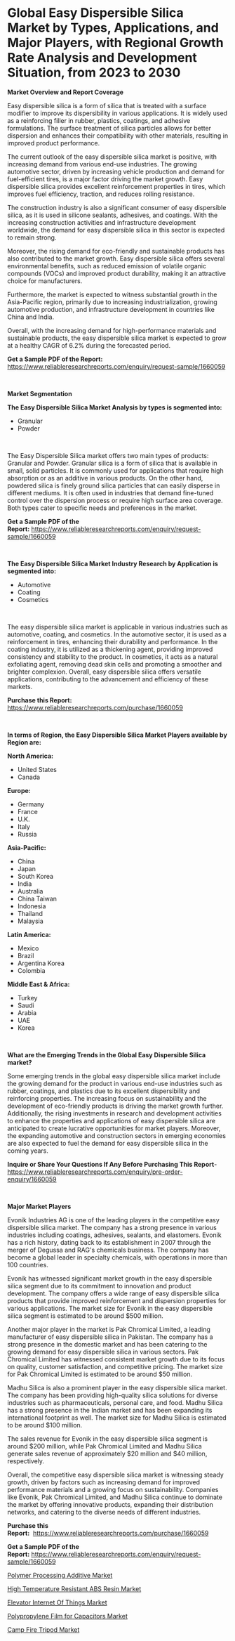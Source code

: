 <p><h1>Global Easy Dispersible Silica Market by Types, Applications, and Major Players, with Regional Growth Rate Analysis and Development Situation, from 2023 to 2030</h1></p><p><strong>Market Overview and Report Coverage</strong></p>
<p><p>Easy dispersible silica is a form of silica that is treated with a surface modifier to improve its dispersibility in various applications. It is widely used as a reinforcing filler in rubber, plastics, coatings, and adhesive formulations. The surface treatment of silica particles allows for better dispersion and enhances their compatibility with other materials, resulting in improved product performance.</p><p>The current outlook of the easy dispersible silica market is positive, with increasing demand from various end-use industries. The growing automotive sector, driven by increasing vehicle production and demand for fuel-efficient tires, is a major factor driving the market growth. Easy dispersible silica provides excellent reinforcement properties in tires, which improves fuel efficiency, traction, and reduces rolling resistance.</p><p>The construction industry is also a significant consumer of easy dispersible silica, as it is used in silicone sealants, adhesives, and coatings. With the increasing construction activities and infrastructure development worldwide, the demand for easy dispersible silica in this sector is expected to remain strong.</p><p>Moreover, the rising demand for eco-friendly and sustainable products has also contributed to the market growth. Easy dispersible silica offers several environmental benefits, such as reduced emission of volatile organic compounds (VOCs) and improved product durability, making it an attractive choice for manufacturers.</p><p>Furthermore, the market is expected to witness substantial growth in the Asia-Pacific region, primarily due to increasing industrialization, growing automotive production, and infrastructure development in countries like China and India.</p><p>Overall, with the increasing demand for high-performance materials and sustainable products, the easy dispersible silica market is expected to grow at a healthy CAGR of 6.2% during the forecasted period.</p></p>
<p><strong>Get a Sample PDF of the Report:</strong> <a href="https://www.reliableresearchreports.com/enquiry/request-sample/1660059">https://www.reliableresearchreports.com/enquiry/request-sample/1660059</a></p>
<p>&nbsp;</p>
<p><strong>Market Segmentation</strong></p>
<p><strong>The Easy Dispersible Silica Market Analysis by types is segmented into:</strong></p>
<p><ul><li>Granular</li><li>Powder</li></ul></p>
<p>&nbsp;</p>
<p><p>The Easy Dispersible Silica market offers two main types of products: Granular and Powder. Granular silica is a form of silica that is available in small, solid particles. It is commonly used for applications that require high absorption or as an additive in various products. On the other hand, powdered silica is finely ground silica particles that can easily disperse in different mediums. It is often used in industries that demand fine-tuned control over the dispersion process or require high surface area coverage. Both types cater to specific needs and preferences in the market.</p></p>
<p><strong>Get a Sample PDF of the Report:</strong>&nbsp;<a href="https://www.reliableresearchreports.com/enquiry/request-sample/1660059">https://www.reliableresearchreports.com/enquiry/request-sample/1660059</a></p>
<p>&nbsp;</p>
<p><strong>The Easy Dispersible Silica Market Industry Research by Application is segmented into:</strong></p>
<p><ul><li>Automotive</li><li>Coating</li><li>Cosmetics</li></ul></p>
<p>&nbsp;</p>
<p><p>The easy dispersible silica market is applicable in various industries such as automotive, coating, and cosmetics. In the automotive sector, it is used as a reinforcement in tires, enhancing their durability and performance. In the coating industry, it is utilized as a thickening agent, providing improved consistency and stability to the product. In cosmetics, it acts as a natural exfoliating agent, removing dead skin cells and promoting a smoother and brighter complexion. Overall, easy dispersible silica offers versatile applications, contributing to the advancement and efficiency of these markets.</p></p>
<p><strong>Purchase this Report:</strong>&nbsp; <a href="https://www.reliableresearchreports.com/purchase/1660059">https://www.reliableresearchreports.com/purchase/1660059</a></p>
<p>&nbsp;</p>
<p><strong>In terms of Region, the Easy Dispersible Silica Market Players available by Region are:</strong></p>
<p>
    <p> <strong> North America: </strong>
        <ul>
            <li>United States</li>
            <li>Canada</li>
        </ul>
        </p> 
    <p> <strong> Europe: </strong>
        <ul>
            <li>Germany</li>
            <li>France</li>
            <li>U.K.</li>
            <li>Italy</li>
            <li>Russia</li>
        </ul>
        </p> 
    <p> <strong> Asia-Pacific: </strong>
        <ul>
            <li>China</li>
            <li>Japan</li>
            <li>South Korea</li>
            <li>India</li>
            <li>Australia</li>
            <li>China Taiwan</li>
            <li>Indonesia</li>
            <li>Thailand</li>
            <li>Malaysia</li>
        </ul>
        </p> 
    <p> <strong> Latin America: </strong>
        <ul>
            <li>Mexico</li>
            <li>Brazil</li>
            <li>Argentina Korea</li>
            <li>Colombia</li>
        </ul>
        </p> 
    <p> <strong> Middle East & Africa: </strong>
        <ul>
            <li>Turkey</li>
            <li>Saudi</li>
            <li>Arabia</li>
            <li>UAE</li>
            <li>Korea</li>
        </ul>
    </p>
    </p>
<p>&nbsp;</p>
<p><strong>What are the Emerging Trends in the Global Easy Dispersible Silica market?</strong></p>
<p><p>Some emerging trends in the global easy dispersible silica market include the growing demand for the product in various end-use industries such as rubber, coatings, and plastics due to its excellent dispersibility and reinforcing properties. The increasing focus on sustainability and the development of eco-friendly products is driving the market growth further. Additionally, the rising investments in research and development activities to enhance the properties and applications of easy dispersible silica are anticipated to create lucrative opportunities for market players. Moreover, the expanding automotive and construction sectors in emerging economies are also expected to fuel the demand for easy dispersible silica in the coming years.</p></p>
<p><strong>Inquire or Share Your Questions If Any Before Purchasing This Report</strong>- <a href="https://www.reliableresearchreports.com/enquiry/pre-order-enquiry/1660059">https://www.reliableresearchreports.com/enquiry/pre-order-enquiry/1660059</a></p>
<p>&nbsp;</p>
<p><strong>Major Market Players</strong></p>
<p><p>Evonik Industries AG is one of the leading players in the competitive easy dispersible silica market. The company has a strong presence in various industries including coatings, adhesives, sealants, and elastomers. Evonik has a rich history, dating back to its establishment in 2007 through the merger of Degussa and RAG's chemicals business. The company has become a global leader in specialty chemicals, with operations in more than 100 countries.</p><p>Evonik has witnessed significant market growth in the easy dispersible silica segment due to its commitment to innovation and product development. The company offers a wide range of easy dispersible silica products that provide improved reinforcement and dispersion properties for various applications. The market size for Evonik in the easy dispersible silica segment is estimated to be around $500 million.</p><p>Another major player in the market is Pak Chromical Limited, a leading manufacturer of easy dispersible silica in Pakistan. The company has a strong presence in the domestic market and has been catering to the growing demand for easy dispersible silica in various sectors. Pak Chromical Limited has witnessed consistent market growth due to its focus on quality, customer satisfaction, and competitive pricing. The market size for Pak Chromical Limited is estimated to be around $50 million.</p><p>Madhu Silica is also a prominent player in the easy dispersible silica market. The company has been providing high-quality silica solutions for diverse industries such as pharmaceuticals, personal care, and food. Madhu Silica has a strong presence in the Indian market and has been expanding its international footprint as well. The market size for Madhu Silica is estimated to be around $100 million.</p><p>The sales revenue for Evonik in the easy dispersible silica segment is around $200 million, while Pak Chromical Limited and Madhu Silica generate sales revenue of approximately $20 million and $40 million, respectively.</p><p>Overall, the competitive easy dispersible silica market is witnessing steady growth, driven by factors such as increasing demand for improved performance materials and a growing focus on sustainability. Companies like Evonik, Pak Chromical Limited, and Madhu Silica continue to dominate the market by offering innovative products, expanding their distribution networks, and catering to the diverse needs of different industries.</p></p>
<p><strong>Purchase this Report:</strong>&nbsp;&nbsp;<a href="https://www.reliableresearchreports.com/purchase/1660059">https://www.reliableresearchreports.com/purchase/1660059</a></p>
<p></p>
<p><strong>Get a Sample PDF of the Report:</strong>&nbsp;<a href="https://www.reliableresearchreports.com/enquiry/request-sample/1660059">https://www.reliableresearchreports.com/enquiry/request-sample/1660059</a></p>
<p><p><a href="https://medium.com/@adityalohrp23/analyzing-polymer-processing-additive-market-global-industry-perspective-and-forecast-2023-to-3f51959f7212">Polymer Processing Additive Market</a></p><p><a href="https://github.com/marloy8/Market-Research-Report-List-1/blob/main/high-temperature-resistant-abs-resin-market.md">High Temperature Resistant ABS Resin Market</a></p><p><a href="https://github.com/aliciawhite5576/Market-Research-Report-List-1/blob/main/elevator-internet-of-things-market.md">Elevator Internet Of Things Market</a></p><p><a href="https://medium.com/@rameshramurp23/polypropylene-film-for-capacitors-market-size-and-market-trends-complete-industry-overview-2023-fdbe12118bfd">Polypropylene Film for Capacitors Market</a></p><p><a href="https://www.linkedin.com/pulse/camp-fire-tripod-market-size-growth-forecast-from-2023-6p34e/">Camp Fire Tripod Market</a></p></p>
